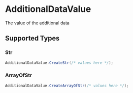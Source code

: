 # AdditionalDataValue

The value of the additional data


## Supported Types

### Str

```csharp
AdditionalDataValue.CreateStr(/* values here */);
```

### ArrayOfStr

```csharp
AdditionalDataValue.CreateArrayOfStr(/* values here */);
```
